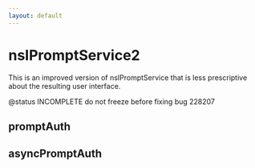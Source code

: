 ```yaml
---
layout: default
---
```


# nsIPromptService2 #

This is an improved version of nsIPromptService that is less prescriptive
about the resulting user interface.

@status INCOMPLETE do not freeze before fixing bug 228207


## promptAuth ##

## asyncPromptAuth ##
